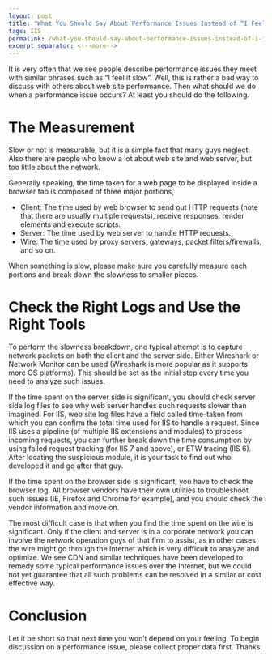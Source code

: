 ```yaml
---
layout: post
title: "What You Should Say About Performance Issues Instead of “I Feel It Slow”"
tags: IIS
permalink: /what-you-should-say-about-performance-issues-instead-of-i-feel-it-slow-313b0e871aad
excerpt_separator: <!--more-->
---
```

It is very often that we see people describe performance issues they meet with similar phrases such as “I feel it slow”. Well, this is rather a bad way to discuss with others about web site performance. Then what should we do when a performance issue occurs? At least you should do the following.
<!--more-->

# The Measurement

Slow or not is measurable, but it is a simple fact that many guys neglect. Also there are people who know a lot about web site and web server, but too little about the network.

Generally speaking, the time taken for a web page to be displayed inside a browser tab is composed of three major portions,

* Client: The time used by web browser to send out HTTP requests (note that there are usually multiple requests), receive responses, render elements and execute scripts.
* Server: The time used by web server to handle HTTP requests.
* Wire: The time used by proxy servers, gateways, packet filters/firewalls, and so on.

When something is slow, please make sure you carefully measure each portions and break down the slowness to smaller pieces.

# Check the Right Logs and Use the Right Tools

To perform the slowness breakdown, one typical attempt is to capture network packets on both the client and the server side. Either Wireshark or Network Monitor can be used (Wireshark is more popular as it supports more OS platforms). This should be set as the initial step every time you need to analyze such issues.

If the time spent on the server side is significant, you should check server side log files to see why web server handles such requests slower than imagined. For IIS, web site log files have a field called time-taken from which you can confirm the total time used for IIS to handle a request. Since IIS uses a pipeline (of multiple IIS extensions and modules) to process incoming requests, you can further break down the time consumption by using failed request tracking (for IIS 7 and above), or ETW tracing (IIS 6). After locating the suspicious module, it is your task to find out who developed it and go after that guy.

If the time spent on the browser side is significant, you have to check the browser log. All browser vendors have their own utilities to troubleshoot such issues (IE, Firefox and Chrome for example), and you should check the vendor information and move on.

The most difficult case is that when you find the time spent on the wire is significant. Only if the client and server is in a corporate network you can involve the network operation guys of that firm to assist, as in other cases the wire might go through the Internet which is very difficult to analyze and optimize. We see CDN and similar techniques have been developed to remedy some typical performance issues over the Internet, but we could not yet guarantee that all such problems can be resolved in a similar or cost effective way.

# Conclusion

Let it be short so that next time you won’t depend on your feeling. To begin discussion on a performance issue, please collect proper data first. Thanks.
